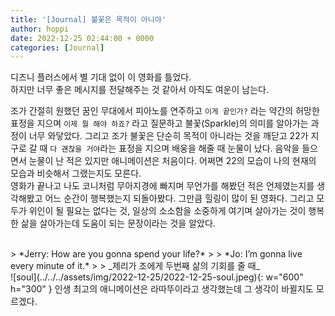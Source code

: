 ```yaml
---
title: '[Journal] 불꽃은 목적이 아니야'
author: hoppi
date: 2022-12-25 02:44:00 + 0000
categories: [Journal]
---
```

디즈니 플러스에서 별 기대 없이 이 영화를 틀었다.  
하지만 너무 좋은 메시지를 전달해주는 것 같아서 아직도 여운이 남는다.

조가 간절히 원했던 꿈인 무대에서 피아노를 연주하고 `이게 끝인가?` 라는 약간의 허망한 표정을 지으며 `이제 뭘 해야 하죠?` 라고 질문하고 불꽃(Sparkle)의 의미를 알아가는 과정이 너무 와닿았다. 그리고 조가 불꽃은 단순히 목적이 아니라는 것을 깨닫고 22가 지구로 갈 때 `다 괜찮을 거야`라는 표정을 지으며 배웅을 해줄 때 눈물이 났다. 음악을 들으면서 눈물이 난 적은 있지만 애니메이션은 처음이다. 어쩌면 22의 모습이 나의 현재의 모습과 비슷해서 그랬는지도 모른다.  
영화가 끝나고 나도 코니처럼  무아지경에 빠지며 무언가를 해봤던 적은 언제였는지를 생각해봤고 어느 순간이 행복했는지 되돌아봤다. 그만큼 힐링이 많이 된 영화다. 그리고 모두가 위인이 될 필요는 없다는 것, 일상의 소소함을 소중하게 여기며 살아가는 것이 행복한 삶을 살아가는데 도움이 되는 문장이라는 것을 알았다.


<br/>  
> *Jerry: How are you gonna spend your life?*
> 
> *Jo: I’m gonna live every minute of it.*  
> 
> _제리가 조에게 두번째 삶의 기회를 줄 때_

<br/>  
![soul](../../../assets/img/2022-12-25/2022-12-25-soul.jpeg){: w="600" h="300" }  
인생 최고의 애니메이션은 라따뚜이라고 생각했는데 그 생각이 바뀔지도 모르겠다.